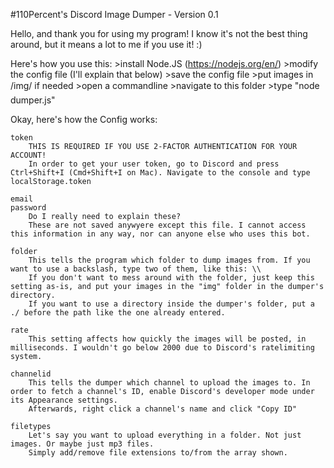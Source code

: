 #110Percent's Discord Image Dumper - Version 0.1

Hello, and thank you for using my program! I know it's not the best thing around, but it means a lot to me if you use it! :)

Here's how you use this:
	>install Node.JS (https://nodejs.org/en/)
	>modify the config file (I'll explain that below)
	>save the config file
	>put images in /img/ if needed
	>open a commandline
	>navigate to this folder
	>type "node dumper.js"


Okay, here's how the Config works:

	token
		THIS IS REQUIRED IF YOU USE 2-FACTOR AUTHENTICATION FOR YOUR ACCOUNT!
		In order to get your user token, go to Discord and press Ctrl+Shift+I (Cmd+Shift+I on Mac). Navigate to the console and type localStorage.token

	email
	password
		Do I really need to explain these?
		These are not saved anywyere except this file. I cannot access this information in any way, nor can anyone else who uses this bot.

	folder
		This tells the program which folder to dump images from. If you want to use a backslash, type two of them, like this: \\
		If you don't want to mess around with the folder, just keep this setting as-is, and put your images in the "img" folder in the dumper's directory.
		If you want to use a directory inside the dumper's folder, put a ./ before the path like the one already entered.

	rate
		This setting affects how quickly the images will be posted, in milliseconds. I wouldn't go below 2000 due to Discord's ratelimiting system.

	channelid
		This tells the dumper which channel to upload the images to. In order to fetch a channel's ID, enable Discord's developer mode under its Appearance settings.
		Afterwards, right click a channel's name and click "Copy ID"

	filetypes
		Let's say you want to upload everything in a folder. Not just images. Or maybe just mp3 files.
		Simply add/remove file extensions to/from the array shown.
